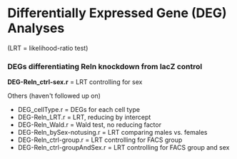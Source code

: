 # Differentially Expressed Gene (DEG) Analyses

(LRT = likelihood-ratio test)

### DEGs differentiating Reln knockdown from lacZ control

**DEG-Reln_ctrl-sex.r** = LRT controlling for sex

Others (haven't followed up on)
- DEG_cellType.r = DEGs for each cell type
- DEG-Reln_LRT.r = LRT, reducing by intercept
- DEG-Reln_Wald.r = Wald test, no reducing factor
- DEG-Reln_bySex-notusing.r = LRT comparing males vs. females
- DEG-Reln_ctrl-group.r = LRT controlling for FACS group
- DEG-Reln_ctrl-groupAndSex.r = LRT controlling for FACS group and sex
